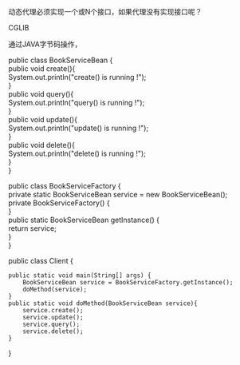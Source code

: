 动态代理必须实现一个或N个接口，如果代理没有实现接口呢？

CGLIB


通过JAVA字节码操作，


public class BookServiceBean {  
 public void create(){     
        System.out.println("create() is running !");     
    }     
    public void query(){     
        System.out.println("query() is running !");     
    }     
    public void update(){     
        System.out.println("update() is running !");     
    }     
    public void delete(){     
        System.out.println("delete() is running !");     
    }     
}  


public class BookServiceFactory {  
 private static BookServiceBean service = new BookServiceBean();  
 private BookServiceFactory() {  
 }  
 public static BookServiceBean getInstance() {  
  return service;  
 }  
}  



public class Client {     
    
    public static void main(String[] args) {     
        BookServiceBean service = BookServiceFactory.getInstance();   
        doMethod(service);     
    }     
    public static void doMethod(BookServiceBean service){     
        service.create();  
        service.update();  
        service.query();  
        service.delete();   
    }     
}   